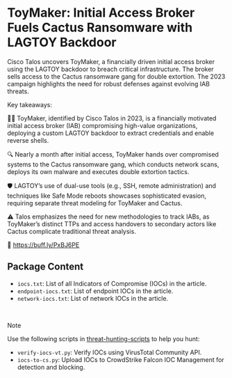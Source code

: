 # ToyMaker: Initial Access Broker Fuels Cactus Ransomware with LAGTOY Backdoor

Cisco Talos uncovers ToyMaker, a financially driven initial access broker using the LAGTOY backdoor to breach critical infrastructure. The broker sells access to the Cactus ransomware gang for double extortion. The 2023 campaign highlights the need for robust defenses against evolving IAB threats.

Key takeaways:

🕵️‍♂️ ToyMaker, identified by Cisco Talos in 2023, is a financially motivated initial access broker (IAB) compromising high-value organizations, deploying a custom LAGTOY backdoor to extract credentials and enable reverse shells.

🔍 Nearly a month after initial access, ToyMaker hands over compromised systems to the Cactus ransomware gang, which conducts network scans, deploys its own malware and executes double extortion tactics.

🛡️ LAGTOY’s use of dual-use tools (e.g., SSH, remote administration) and techniques like Safe Mode reboots showcases sophisticated evasion, requiring separate threat modeling for ToyMaker and Cactus.

⚠️ Talos emphasizes the need for new methodologies to track IABs, as ToyMaker’s distinct TTPs and access handovers to secondary actors like Cactus complicate traditional threat analysis.

🔗 https://buff.ly/PxBJ6PE

## Package Content

- `iocs.txt`: List of all Indicators of Compromise (IOCs) in the article.
- `endpoint-iocs.txt`: List of endpoint IOCs in the article.
- `network-iocs.txt`: List of network IOCs in the article.

<br>

> [!NOTE]
> Use the following scripts in [threat-hunting-scripts](../../threat-hunting-scripts/) to help you hunt:
>
> - `verify-iocs-vt.py`: Verify IOCs using VirusTotal Community API.
> - `iocs-to-cs.py`: Upload IOCs to CrowdStrike Falcon IOC Management for detection and blocking.
